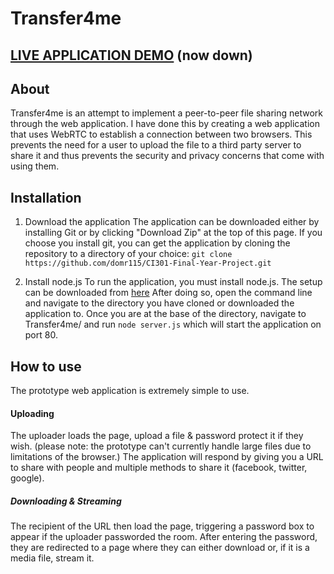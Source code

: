 # Transfer4me

## [LIVE APPLICATION DEMO](https://www.transfer4.me) (now down)

## About
Transfer4me is an attempt to implement a peer-to-peer file sharing network through the web application. I have done this by creating a web application that uses WebRTC to establish a connection between two browsers. This prevents the need for a user to upload the file to a third party server to share it and thus prevents the security and privacy concerns that come with using them.

## Installation
1. Download the application
The application can be downloaded either by installing Git or by clicking "Download Zip" at the top of this page.
If you choose you install git, you can get the application by cloning the repository to a directory of your choice:
`git clone https://github.com/domr115/CI301-Final-Year-Project.git`

2. Install node.js
To run the application, you must install node.js. The setup can be downloaded from [here](https://nodejs.org/en/)
After doing so, open the command line and navigate to the directory you have cloned or downloaded the application to.
Once you are at the base of the directory, navigate to Transfer4me/ and run `node server.js` which will start the application on port 80.

## How to use
The prototype web application is extremely simple to use.

#### Uploading
The uploader loads the page, upload a file & password protect it if they wish. (please note: the prototype can't currently handle large files due to limitations of the browser.) The application will respond by giving you a URL to share with people and multiple methods to share it (facebook, twitter, google).

##### Downloading & Streaming
The recipient of the URL then load the page, triggering a password box to appear if the uploader passworded the room. After entering the password, they are redirected to a page where they can either download or, if it is a media file, stream it.
